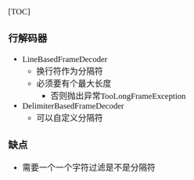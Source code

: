 <span  style="font-family: Simsun,serif; font-size: 17px; ">

[TOC]

### 行解码器

- LineBasedFrameDecoder
    - 换行符作为分隔符
    - 必须要有个最大长度
        - 否则抛出异常TooLongFrameException
- DelimiterBasedFrameDecoder
    - 可以自定义分隔符

### 缺点

- 需要一个一个字符过滤是不是分隔符

</span>